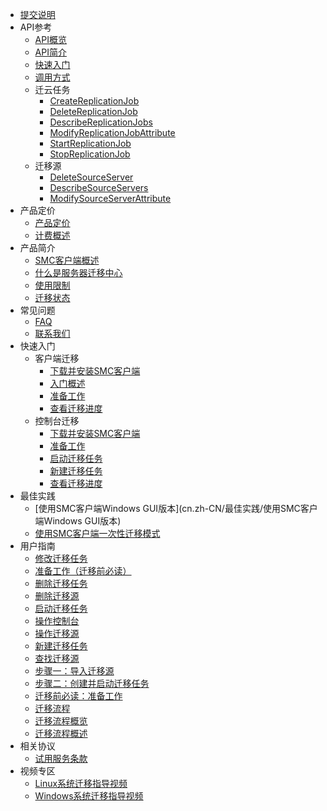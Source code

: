 <!-- docs/_sidebar.md -->
* [提交说明](提交说明)
* API参考
  * [API概览](cn.zh-CN/API参考/API概览)
  * [API简介](cn.zh-CN/API参考/API简介)
  * [快速入门](cn.zh-CN/API参考/快速入门)
  * [调用方式](cn.zh-CN/API参考/调用方式)
  * 迁云任务
	* [CreateReplicationJob](cn.zh-CN/API参考/迁云任务/CreateReplicationJob)
	* [DeleteReplicationJob](cn.zh-CN/API参考/迁云任务/DeleteReplicationJob)
	* [DescribeReplicationJobs](cn.zh-CN/API参考/迁云任务/DescribeReplicationJobs)
	* [ModifyReplicationJobAttribute](cn.zh-CN/API参考/迁云任务/ModifyReplicationJobAttribute)
	* [StartReplicationJob](cn.zh-CN/API参考/迁云任务/StartReplicationJob)
	* [StopReplicationJob](cn.zh-CN/API参考/迁云任务/StopReplicationJob)
  * 迁移源
	* [DeleteSourceServer](cn.zh-CN/API参考/迁移源/DeleteSourceServer)
	* [DescribeSourceServers](cn.zh-CN/API参考/迁移源/DescribeSourceServers)
	* [ModifySourceServerAttribute](cn.zh-CN/API参考/迁移源/ModifySourceServerAttribute)
* 产品定价
  * [产品定价](cn.zh-CN/产品定价/产品定价)
  * [计费概述](cn.zh-CN/产品定价/计费概述)
* 产品简介
  * [SMC客户端概述](cn.zh-CN/产品简介/SMC客户端概述)
  * [什么是服务器迁移中心](cn.zh-CN/产品简介/什么是服务器迁移中心)
  * [使用限制](cn.zh-CN/产品简介/使用限制)
  * [迁移状态](cn.zh-CN/产品简介/迁移状态)
* 常见问题
  * [FAQ](cn.zh-CN/常见问题/FAQ)
  * [联系我们](cn.zh-CN/常见问题/联系我们)
* 快速入门
  * 客户端迁移
	* [下载并安装SMC客户端](cn.zh-CN/快速入门/客户端迁移/下载并安装SMC客户端)
	* [入门概述](cn.zh-CN/快速入门/客户端迁移/入门概述)
	* [准备工作](cn.zh-CN/快速入门/客户端迁移/准备工作)
	* [查看迁移进度](cn.zh-CN/快速入门/客户端迁移/查看迁移进度)
  * 控制台迁移
	* [下载并安装SMC客户端](cn.zh-CN/快速入门/控制台迁移/下载并安装SMC客户端)
	* [准备工作](cn.zh-CN/快速入门/控制台迁移/准备工作)
	* [启动迁移任务](cn.zh-CN/快速入门/控制台迁移/启动迁移任务)
	* [新建迁移任务](cn.zh-CN/快速入门/控制台迁移/新建迁移任务)
	* [查看迁移进度](cn.zh-CN/快速入门/控制台迁移/查看迁移进度)
* 最佳实践
  * [使用SMC客户端Windows GUI版本](cn.zh-CN/最佳实践/使用SMC客户端Windows GUI版本)
  * [使用SMC客户端一次性迁移模式](cn.zh-CN/最佳实践/使用SMC客户端一次性迁移模式)
* 用户指南
  * [修改迁移任务](cn.zh-CN/用户指南/修改迁移任务)
  * [准备工作（迁移前必读）](cn.zh-CN/用户指南/准备工作（迁移前必读）)
  * [删除迁移任务](cn.zh-CN/用户指南/删除迁移任务)
  * [删除迁移源](cn.zh-CN/用户指南/删除迁移源)
  * [启动迁移任务](cn.zh-CN/用户指南/启动迁移任务)
  * [操作控制台](cn.zh-CN/用户指南/操作控制台)
  * [操作迁移源](cn.zh-CN/用户指南/操作迁移源)
  * [新建迁移任务](cn.zh-CN/用户指南/新建迁移任务)
  * [查找迁移源](cn.zh-CN/用户指南/查找迁移源)
  * [步骤一：导入迁移源](cn.zh-CN/用户指南/步骤一：导入迁移源)
  * [步骤二：创建并启动迁移任务](cn.zh-CN/用户指南/步骤二：创建并启动迁移任务)
  * [迁移前必读：准备工作](cn.zh-CN/用户指南/迁移前必读：准备工作)
  * [迁移流程](cn.zh-CN/用户指南/迁移流程)
  * [迁移流程概览](cn.zh-CN/用户指南/迁移流程概览)
  * [迁移流程概述](cn.zh-CN/用户指南/迁移流程概述)
* 相关协议
  * [试用服务条款](cn.zh-CN/相关协议/试用服务条款)
* 视频专区
  * [Linux系统迁移指导视频](cn.zh-CN/视频专区/Linux系统迁移指导视频)
  * [Windows系统迁移指导视频](cn.zh-CN/视频专区/Windows系统迁移指导视频)
